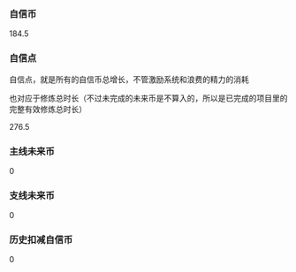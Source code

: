 ### 自信币
184.5

### 自信点
自信点，就是所有的自信币总增长，不管激励系统和浪费的精力的消耗

也对应于修炼总时长（不过未完成的未来币是不算入的，所以是已完成的项目里的完整有效修炼总时长）

276.5

### 主线未来币
0

### 支线未来币
0

### 历史扣减自信币
0
